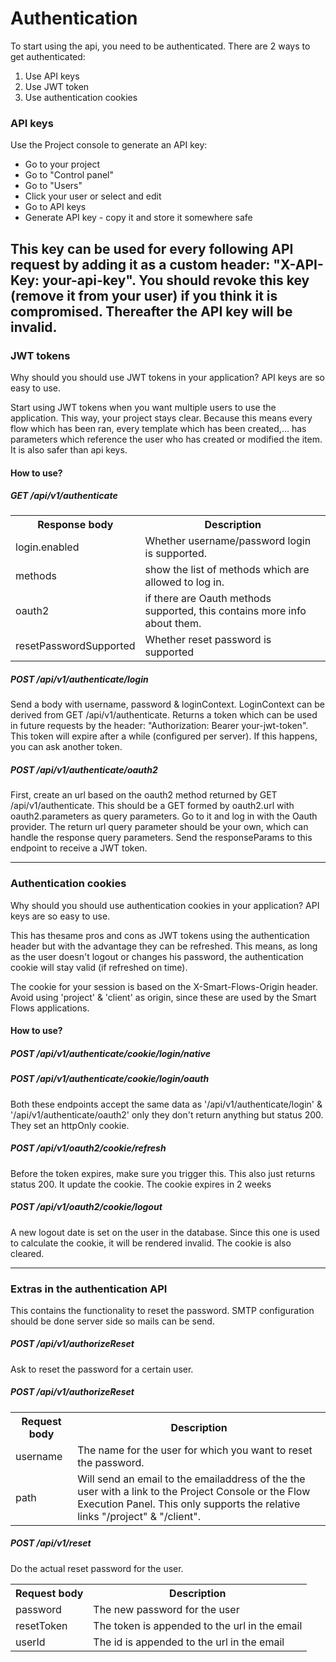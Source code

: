 # Authentication

To start using the api, you need to be authenticated. There are 2 ways to get authenticated:
1. Use API keys
2. Use JWT token
3. Use authentication cookies

### API keys
Use the Project console to generate an API key:
- Go to your project
- Go to "Control panel"
- Go to "Users"
- Click your user or select and edit
- Go to API keys
- Generate API key - copy it and store it somewhere safe

This key can be used for every following API request by adding it as a custom header: "X-API-Key: your-api-key".
You should revoke this key (remove it from your user) if you think it is compromised. Thereafter the API key 
will be invalid.
---
### JWT tokens
Why should you should use JWT tokens in your application? API keys are so easy to use.

Start using JWT tokens when you want multiple users to use the application. This way, your project 
stays clear. Because this means every flow which has been ran, every template which has been created,... 
has parameters which reference the user who has created or modified the item. It is also safer than api keys.

#### How to use?
##### GET /api/v1/authenticate
<table>
<tr><th>Response body</th><th>Description</th></tr>
<tr><td>login.enabled</td><td> Whether username/password login is supported.</td></tr>
<tr><td>methods</td><td> show the list of methods which are allowed to log in.</td></tr>
<tr><td>oauth2</td><td> if there are Oauth methods supported, this contains more info about them.</td></tr>
<tr><td>resetPasswordSupported</td><td> Whether reset password is supported</td></tr>
</table>

##### POST /api/v1/authenticate/login

Send a body with username, password & loginContext. LoginContext can be derived from GET /api/v1/authenticate.
Returns a token which can be used in future requests by the header: "Authorization: Bearer your-jwt-token". This 
token will expire after a while (configured per server). If this happens, you can ask another token.

##### POST /api/v1/authenticate/oauth2

First, create an url based on the oauth2 method returned by GET /api/v1/authenticate. This should be a GET 
formed by oauth2.url with oauth2.parameters as query parameters. Go to it and log in with the Oauth provider. 
The return url query parameter should be your own, which can handle the response query parameters. Send the 
responseParams to this endpoint to receive a JWT token.

---
### Authentication cookies
Why should you should use authentication cookies in your application? API keys are so easy to use.

This has thesame pros and cons as JWT tokens using the authentication header but with the advantage they can be refreshed. This means, as long as the user doesn't logout or changes his password, the authentication cookie will stay valid (if refreshed on time).

The cookie for your session is based on the X-Smart-Flows-Origin header. Avoid using 'project' & 'client' as origin, since these are used by the Smart Flows applications.

#### How to use?
##### POST /api/v1/authenticate/cookie/login/native
##### POST /api/v1/authenticate/cookie/login/oauth
Both these endpoints accept the same data as '/api/v1/authenticate/login' & '/api/v1/authenticate/oauth2' only they don't return anything but status 200. They set an httpOnly cookie.

##### POST /api/v1/oauth2/cookie/refresh
Before the token expires, make sure you trigger this. This also just returns status 200. It update the cookie. The cookie expires in 2 weeks

##### POST /api/v1/oauth2/cookie/logout
A new logout date is set on the user in the database. Since this one is used to calculate the cookie, it will be rendered invalid. The cookie is also cleared. 

---
### Extras in the authentication API
This contains the functionality to reset the password. SMTP configuration should be done server side so mails can be send.


##### POST /api/v1/authorizeReset
Ask to reset the password for a certain user.
##### POST /api/v1/authorizeReset
<table>
<tr><th>Request body</th><th>Description</th></tr>
<tr><td>username</td><td> The name for the user for which you want to reset the password.</td>
<tr><td>path</td><td> Will send an email to the emailaddress of the the user with a link to the Project Console or the Flow 
Execution Panel. This only supports the relative links "/project" & "/client".</td>
</table>

##### POST /api/v1/reset
Do the actual reset password for the user.
<table>
<tr><th>Request body</th><th>Description</th></tr>
<tr><td>password</td><td>The new password for the user</td>
<tr><td>resetToken</td><td>The token is appended to the url in the email</td>
<tr><td>userId</td><td>The id is appended to the url in the email</td>
</table>
